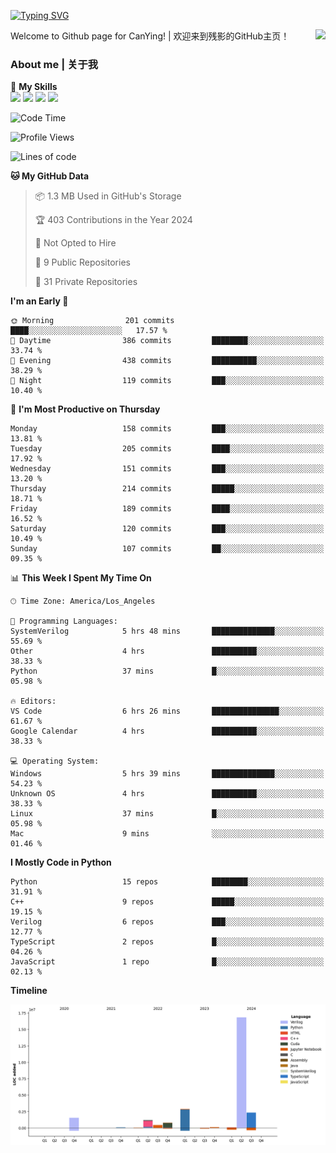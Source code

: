[![Typing SVG](https://readme-typing-svg.herokuapp.com?size=25&duration=3500&color=00FFFF&vCenter=true&width=250&height=40&lines=Hi+Welcome+%F0%9F%91%8B%F0%9F%8F%BB;I'm+CanYing|残影)](https://git.io/typing-svg)

<a href="#">
  <img align="right" src="https://github-readme-stats.vercel.app/api?username=CanYing0913&count_private=true&rank_icon=github&show_icons=true&bg_color=15,f2f7fd,E0EAFC&" />
</a>

Welcome to Github page for CanYing! | 欢迎来到残影的GitHub主页！

### About me | 关于我

🌟 **My Skills**  
![](https://img.shields.io/badge/-C-A8B9CC?style=flat-square&logo=C&logoColor=fff)
![](https://img.shields.io/badge/-C++-00599C?style=flat-square&logo=Cpp&logoColor=fff)
![](https://img.shields.io/badge/-Python-3776AB?style=flat-square&logo=Python&logoColor=fff)
![](https://img.shields.io/badge/-Linux-000000?style=flat-square&logo=Linux&logoColor=fff)

<!--START_SECTION:waka-->
![Code Time](http://img.shields.io/badge/Code%20Time-543%20hrs-blue)

![Profile Views](http://img.shields.io/badge/Profile%20Views-1-blue)

![Lines of code](https://img.shields.io/badge/From%20Hello%20World%20I%27ve%20Written-26.3%20million%20lines%20of%20code-blue)

**🐱 My GitHub Data** 

> 📦 1.3 MB Used in GitHub's Storage 
 > 
> 🏆 403 Contributions in the Year 2024
 > 
> 🚫 Not Opted to Hire
 > 
> 📜 9 Public Repositories 
 > 
> 🔑 31 Private Repositories 
 > 
**I'm an Early 🐤** 

```text
🌞 Morning                201 commits         ████░░░░░░░░░░░░░░░░░░░░░   17.57 % 
🌆 Daytime                386 commits         ████████░░░░░░░░░░░░░░░░░   33.74 % 
🌃 Evening                438 commits         ██████████░░░░░░░░░░░░░░░   38.29 % 
🌙 Night                  119 commits         ███░░░░░░░░░░░░░░░░░░░░░░   10.40 % 
```
📅 **I'm Most Productive on Thursday** 

```text
Monday                   158 commits         ███░░░░░░░░░░░░░░░░░░░░░░   13.81 % 
Tuesday                  205 commits         ████░░░░░░░░░░░░░░░░░░░░░   17.92 % 
Wednesday                151 commits         ███░░░░░░░░░░░░░░░░░░░░░░   13.20 % 
Thursday                 214 commits         █████░░░░░░░░░░░░░░░░░░░░   18.71 % 
Friday                   189 commits         ████░░░░░░░░░░░░░░░░░░░░░   16.52 % 
Saturday                 120 commits         ███░░░░░░░░░░░░░░░░░░░░░░   10.49 % 
Sunday                   107 commits         ██░░░░░░░░░░░░░░░░░░░░░░░   09.35 % 
```


📊 **This Week I Spent My Time On** 

```text
🕑︎ Time Zone: America/Los_Angeles

💬 Programming Languages: 
SystemVerilog            5 hrs 48 mins       ██████████████░░░░░░░░░░░   55.69 % 
Other                    4 hrs               ██████████░░░░░░░░░░░░░░░   38.33 % 
Python                   37 mins             █░░░░░░░░░░░░░░░░░░░░░░░░   05.98 % 

🔥 Editors: 
VS Code                  6 hrs 26 mins       ███████████████░░░░░░░░░░   61.67 % 
Google Calendar          4 hrs               ██████████░░░░░░░░░░░░░░░   38.33 % 

💻 Operating System: 
Windows                  5 hrs 39 mins       ██████████████░░░░░░░░░░░   54.23 % 
Unknown OS               4 hrs               ██████████░░░░░░░░░░░░░░░   38.33 % 
Linux                    37 mins             █░░░░░░░░░░░░░░░░░░░░░░░░   05.98 % 
Mac                      9 mins              ░░░░░░░░░░░░░░░░░░░░░░░░░   01.46 % 
```

**I Mostly Code in Python** 

```text
Python                   15 repos            ████████░░░░░░░░░░░░░░░░░   31.91 % 
C++                      9 repos             █████░░░░░░░░░░░░░░░░░░░░   19.15 % 
Verilog                  6 repos             ███░░░░░░░░░░░░░░░░░░░░░░   12.77 % 
TypeScript               2 repos             █░░░░░░░░░░░░░░░░░░░░░░░░   04.26 % 
JavaScript               1 repo              █░░░░░░░░░░░░░░░░░░░░░░░░   02.13 % 
```



**Timeline**

![Lines of Code chart](https://raw.githubusercontent.com/CanYing0913/CanYing0913/master/assets/bar_graph.png)


<!--END_SECTION:waka-->
